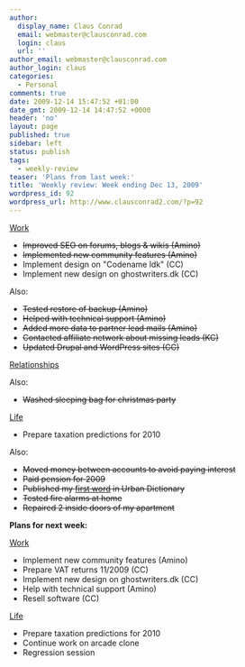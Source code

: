 ```yaml
---
author:
  display_name: Claus Conrad
  email: webmaster@clausconrad.com
  login: claus
  url: ''
author_email: webmaster@clausconrad.com
author_login: claus
categories:
  - Personal
comments: true
date: 2009-12-14 15:47:52 +01:00
date_gmt: 2009-12-14 14:47:52 +0000
header: 'no'
layout: page
published: true
sidebar: left
status: publish
tags:
  - weekly-review
teaser: 'Plans from last week:'
title: 'Weekly review: Week ending Dec 13, 2009'
wordpress_id: 92
wordpress_url: http://www.clausconrad2.com/?p=92
---
```

<u>Work</u>

*   <del>Improved SEO on forums, blogs & wikis (Amino)</del>
*   <del>Implemented new community features (Amino)</del>
*   Implement design on "Codename ldk" (CC)
*   Implement new design on ghostwriters.dk (CC)

Also:

*   <del>Tested restore of backup (Amino)</del>
*   <del>Helped with technical support (Amino)</del>
*   <del>Added more data to partner lead mails (Amino)</del>
*   <del>Contacted affiliate network about missing leads (KC)</del>
*   <del>Updated Drupal and WordPress sites (CC)</del>

<u>Relationships</u>

Also:

*   <del>Washed sleeping bag for christmas party</del>

<u>Life</u>

*   Prepare taxation predictions for 2010

Also:

*   <del>Moved money between accounts to avoid paying interest</del>
*   <del>Paid pension for 2009</del>
*   <del>Published my [first word](https://www.urbandictionary.com/define.php?term=catural) in Urban Dictionary</del>
*   <del>Tested fire alarms at home</del>
*   <del>Repaired 2 inside doors of my apartment</del>

<a id="next-week"></a>**Plans for next week:**

<u>Work</u>

*   Implement new community features (Amino)
*   Prepare VAT returns 11/2009 (CC)
*   Implement new design on ghostwriters.dk (CC)
*   Help with technical support (Amino)
*   Resell software (CC)

<u>Life</u>

*   Prepare taxation predictions for 2010
*   Continue work on arcade clone
*   Regression session

